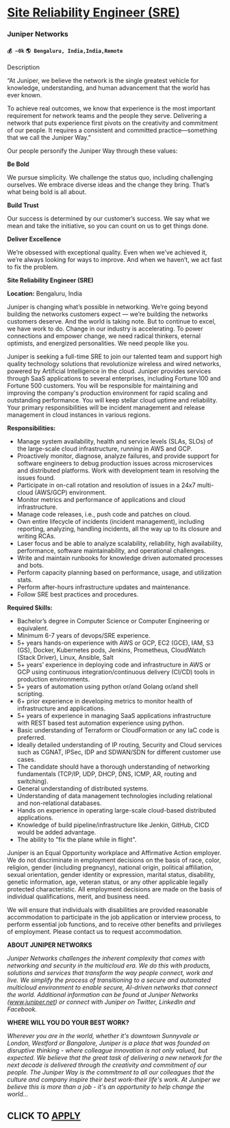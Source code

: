 # [Site Reliability Engineer (SRE)](https://www.remotewlb.com/apply/site-reliability-engineer-sre-86071)  
### Juniper Networks  
#### `💰 ~0k` `🌎 Bengaluru, India,India,Remote`  

Description

“At Juniper, we believe the network is the single greatest vehicle for knowledge, understanding, and human advancement that the world has ever known.

To achieve real outcomes, we know that experience is the most important requirement for network teams and the people they serve. Delivering a network that puts experience first pivots on the creativity and commitment of our people. It requires a consistent and committed practice—something that we call the Juniper Way.”

Our people personify the Juniper Way through these values:

**Be Bold**

We pursue simplicity. We challenge the status quo, including challenging ourselves. We embrace diverse ideas and the change they bring. That’s what being bold is all about.

**Build Trust**

Our success is determined by our customer’s success. We say what we mean and take the initiative, so you can count on us to get things done.

**Deliver Excellence**

We’re obsessed with exceptional quality. Even when we’ve achieved it, we’re always looking for ways to improve. And when we haven’t, we act fast to fix the problem.

**Site Reliability Engineer (SRE)**

**Location:** Bengaluru, India

Juniper is changing what’s possible in networking. We’re going beyond building the networks customers expect — we’re building the networks customers deserve. And the world is taking note. But to continue to excel, we have work to do. Change in our industry is accelerating. To power connections and empower change, we need radical thinkers, eternal optimists, and energized personalities. We need people like you.

Juniper is seeking a full-time SRE to join our talented team and support high quality technology solutions that revolutionize wireless and wired networks, powered by Artificial Intelligence in the cloud. Juniper provides services through SaaS applications to several enterprises, including Fortune 100 and Fortune 500 customers. You will be responsible for maintaining and improving the company's production environment for rapid scaling and outstanding performance. You will keep stellar cloud uptime and reliability. Your primary responsibilities will be incident management and release management in cloud instances in various regions.

**Responsibilities:**

  * Manage system availability, health and service levels (SLAs, SLOs) of the large-scale cloud infrastructure, running in AWS and GCP.
  * Proactively monitor, diagnose, analyze failures, and provide support for software engineers to debug production issues across microservices and distributed platforms. Work with development team in resolving the issues found.
  * Participate in on-call rotation and resolution of issues in a 24x7 multi-cloud (AWS/GCP) environment.
  * Monitor metrics and performance of applications and cloud infrastructure.
  * Manage code releases, i.e., push code and patches on cloud.
  * Own entire lifecycle of incidents (incident management), including reporting, analyzing, handling incidents, all the way up to its closure and writing RCAs.
  * Laser focus and be able to analyze scalability, reliability, high availability, performance, software maintainability, and operational challenges.
  * Write and maintain runbooks for knowledge driven automated processes and bots.
  * Perform capacity planning based on performance, usage, and utilization stats.
  * Perform after-hours infrastructure updates and maintenance.
  * Follow SRE best practices and procedures.

**Required Skills:**

  * Bachelor’s degree in Computer Science or Computer Engineering or equivalent.
  * Minimum 6-7 years of devops/SRE experience.
  * 5+ years hands-on experience with AWS or GCP, EC2 (GCE), IAM, S3 (GS), Docker, Kubernetes pods, Jenkins, Prometheus, CloudWatch (Stack Driver), Linux, Ansible, Salt
  * 5+ years’ experience in deploying code and infrastructure in AWS or GCP using continuous integration/continuous delivery (CI/CD) tools in production environments.
  * 5+ years of automation using python or/and Golang or/and shell scripting.
  * 6+ prior experience in developing metrics to monitor health of infrastructure and applications.
  * 5+ years of experience in managing SaaS applications infrastructure with REST based test automation experience using python.
  * Basic understanding of Terraform or CloudFormation or any IaC code is preferred.
  * Ideally detailed understanding of IP routing, Security and Cloud services such as CGNAT, IPSec, IDP and SDWAN/SDN for different customer use cases.
  * The candidate should have a thorough understanding of networking fundamentals (TCP/IP, UDP, DHCP, DNS, ICMP, AR, routing and switching).
  * General understanding of distributed systems. 
  * Understanding of data management technologies including relational and non-relational databases. 
  * Hands on experience in operating large-scale cloud-based distributed applications.
  * Knowledge of build pipeline/infrastructure like Jenkin, GitHub, CICD would be added advantage.
  * The ability to "fix the plane while in flight".

Juniper is an Equal Opportunity workplace and Affirmative Action employer. We do not discriminate in employment decisions on the basis of race, color, religion, gender (including pregnancy), national origin, political affiliation, sexual orientation, gender identity or expression, marital status, disability, genetic information, age, veteran status, or any other applicable legally protected characteristic. All employment decisions are made on the basis of individual qualifications, merit, and business need.

We will ensure that individuals with disabilities are provided reasonable accommodation to participate in the job application or interview process, to perform essential job functions, and to receive other benefits and privileges of employment. Please contact us to request accommodation.

**ABOUT JUNIPER NETWORKS**

 _Juniper Networks challenges the inherent complexity that comes with networking and security in the multicloud era. We do this with products, solutions and services that transform the way people connect, work and live. We simplify the process of transitioning to a secure and automated multicloud environment to enable secure, AI-driven networks that connect the world. Additional information can be found at Juniper Networks (www.juniper.net) or connect with Juniper on Twitter, LinkedIn and Facebook._

 **WHERE WILL YOU DO YOUR BEST WORK?**

 _Wherever you are in the world, whether it's downtown Sunnyvale or London, Westford or Bangalore, Juniper is a place that was founded on disruptive thinking - where colleague innovation is not only valued, but expected. We believe that the great task of delivering a new network for the next decade is delivered through the creativity and commitment of our people. The Juniper Way is the commitment to all our colleagues that the culture and company inspire their best work-their life's work. At Juniper we believe this is more than a job - it's an opportunity to help change the world..._

  
## CLICK TO [APPLY](https://www.remotewlb.com/apply/site-reliability-engineer-sre-86071)

